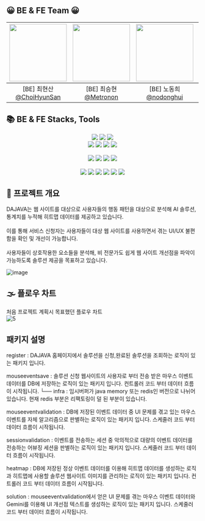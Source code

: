 ## 😀 BE & FE Team 😀
|<img src="https://avatars.githubusercontent.com/u/37374613?v=4" width="150" height="150"/>|<img src="https://avatars.githubusercontent.com/u/183458940?v=4" width="150" height="150"/>|<img src="https://avatars.githubusercontent.com/u/163218508?v=4" width="150" height="150"/>|<img src="https://avatars.githubusercontent.com/u/133200703?v=4" width="150" height="150"/>|<img src="https://avatars.githubusercontent.com/u/109015067?v=4" width="150" height="150"/>|<img src="https://avatars.githubusercontent.com/u/62224479?v=4" width="150" height="150"/>|
|:-:|:-:|:-:|:-:|:-:|:-:|
|[BE] 최현산<br/>[@ChoiHyunSan](https://github.com/ChoiHyunSan)|[BE] 최승현<br/>[@Metronon](https://github.com/Metronon)|[BE] 노동희<br/>[@nodonghui](https://github.com/nodonghui)|[BE] 성기범<br/>[@sungkibum](https://github.com/sungkibum)|[BE] 이장호<br/>[@jho951](https://github.com/jho951)|[FE] 이성헌<br/>[@Lee-sungheon](https://github.com/Lee-sungheon)|

## 📚 BE & FE Stacks, Tools
<div align=center> 
  <img src="https://img.shields.io/badge/java-007396?style=for-the-badge&logo=java&logoColor=white">
  <img src="https://img.shields.io/badge/spring-6DB33F?style=for-the-badge&logo=spring&logoColor=white"> 
  <img src="https://img.shields.io/badge/spring boot-6DB33F?style=for-the-badge&logo=springboot&logoColor=white">
  <br>
  <img src="https://img.shields.io/badge/mysql-4479A1?style=for-the-badge&logo=mysql&logoColor=white">
  <img src="https://img.shields.io/badge/Redis-FF4438?style=for-the-badge&logo=redis&logoColor=white">
  <img src="https://img.shields.io/badge/elasticsearch-005571?style=for-the-badge&logo=elasticsearch&logoColor=white">
  <img src="https://img.shields.io/badge/kibana-005571?style=for-the-badge&logo=kibana&logoColor=white">
  <br>
  <br>

  <img src="https://img.shields.io/badge/node.js-339933?style=for-the-badge&logo=Node.js&logoColor=white">
  <img src="https://img.shields.io/badge/typescript-3178C6?style=for-the-badge&logo=typescript&logoColor=white">
  <img src="https://img.shields.io/badge/html5-E34F26?style=for-the-badge&logo=html5&logoColor=white"> 
  <img src="https://img.shields.io/badge/css-1572B6?style=for-the-badge&logo=css3&logoColor=white">
  <br>
  <br>

  <img src="https://img.shields.io/badge/git-F05032?style=for-the-badge&logo=git&logoColor=white">
  <img src="https://img.shields.io/badge/github-181717?style=for-the-badge&logo=github&logoColor=white">
  <img src="https://img.shields.io/badge/NGINX-009639?style=for-the-badge&logo=NGINX&logoColor=white">
  <img src="https://img.shields.io/badge/amazonaws-232F3E?style=for-the-badge&logo=amazonaws&logoColor=white">
  <img src="https://img.shields.io/badge/githubactions-2088FF?style=for-the-badge&logo=githubactions&logoColor=white">
  <img src="https://img.shields.io/badge/docker-2496ED?style=for-the-badge&logo=docker&logoColor=white"> 
  <br>
</div>

## 🎯 프로젝트 개요
DAJAVA는 웹 사이트를 대상으로 사용자들의 행동 패턴을 대상으로 분석해 AI 솔루션, 통계치를 누적해 히트맵 데이터를 제공하고 있습니다.<br/><br/>
이를 통해 서비스 신청자는 사용자들이 대상 웹 사이트를 사용하면서 겪는 UI/UX 불편함을 확인 및 개선이 가능합니다.<br/><br/>
사용자들이 상호작용한 요소들을 분석해, 비 전문가도 쉽게 웹 사이트 개선점을 파악이 가능하도록 솔루션 제공을 목표하고 있습니다.<br/>

![image](https://github.com/user-attachments/assets/18e02c5d-fffb-4da4-8159-eb1bd20cca53)

## 🌫️ 플로우 차트
처음 프로젝트 계획시 목표했던 플로우 차트 <br/>
![5](https://github.com/user-attachments/assets/474bd1dc-dd05-4529-b21a-627fe45f8c66)

## 패키지 설명
register : DAJAVA 홈페이지에서 솔루션을 신청,완료된 솔루션을 조회하는 로직이 있는 패키지 입니다.

mouseeventsave : 솔루션 신청 웹사이트의 사용자로 부터 전송 받은 마우스 이벤트 데이터를 DB에 저장하는 로직이 있는 패키지 입니다. 컨트롤러 코드 부터 데이터 흐름이 시작됩니다.
└── infra : 임시버퍼가 java memory 또는 redis인 버전으로 나뉘어 있습니다. 현재 redis 부분은 리팩토링이 덜 된 부분이 있습니다. 

mouseeventvalidation : DB에 저장된 이벤트 데이터 중 UI 문제를 겪고 있는 마우스 이벤트를 자체 알고리즘으로 판별하는 로직이 있는 패키지 입니다. 스케줄러 코드 부터 데이터 흐름이 시작됩니다.

sessionvalidation : 이벤트를 전송하는 세션 중 악의적으로 대량의 이벤트 데이터를 전송하는 어뷰징 세션을 판별하는 로직이 있는 패키지 입니다. 스케줄러 코드 부터 데이터 흐름이 시작됩니다.

heatmap : DB에 저장된 정상 이벤트 데이터를 이용해 히트맵 데이터를 생성하는 로직과 히트맵에 사용할 솔루션 웹사이트 이미지를 관리하는 로직이 있는 패키지 입니다. 컨트롤러 코드 부터 데이터 흐름이 시작됩니다.

solution : mouseeventvalidation에서 얻은 UI 문제를 겪는 마우스 이벤트 데이터와 Gemini를 이용해 UI 개선점 텍스트를 생성하는 로직이 있는 패키지 입니다. 스케줄러 코드 부터 데이터 흐름이 시작됩니다.


